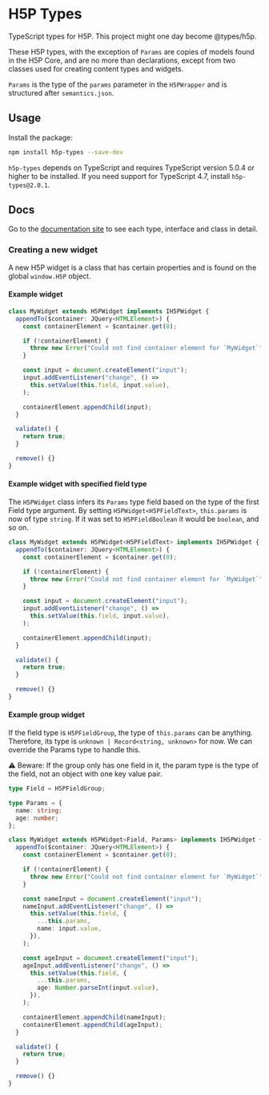 # H5P Types

TypeScript types for H5P. This project might one day become @types/h5p.

These H5P types, with the exception of `Params` are copies of models found in the H5P Core, and are no more than declarations, except from two classes used for creating content types and widgets.

`Params` is the type of the `params` parameter in the `H5PWrapper` and is structured after `semantics.json`.

## Usage

Install the package:

```bash
npm install h5p-types --save-dev
```

`h5p-types` depends on TypeScript and requires TypeScript version 5.0.4 or higher to be installed.
If you need support for TypeScript 4.7, install `h5p-types@2.0.1`.

## Docs

Go to the [documentation site](https://h5p-types-docs.vercel.app/) to see each type, interface and class in detail.

### Creating a new widget

A new H5P widget is a class that has certain properties and is found on the global `window.H5P` object.

#### Example widget

```typescript
class MyWidget extends H5PWidget implements IH5PWidget {
  appendTo($container: JQuery<HTMLElement>) {
    const containerElement = $container.get(0);

    if (!containerElement) {
      throw new Error("Could not find container element for `MyWidget`");
    }

    const input = document.createElement("input");
    input.addEventListener("change", () =>
      this.setValue(this.field, input.value),
    );

    containerElement.appendChild(input);
  }

  validate() {
    return true;
  }

  remove() {}
}
```

#### Example widget with specified field type

The `H5PWidget` class infers its `Params` type field based on the type of the first Field type argument. By setting `H5PWidget<H5PFieldText>`, `this.params` is now of type `string`. If it was set to `H5PFieldBoolean` it would be `boolean`, and so on.

```typescript
class MyWidget extends H5PWidget<H5PFieldText> implements IH5PWidget {
  appendTo($container: JQuery<HTMLElement>) {
    const containerElement = $container.get(0);

    if (!containerElement) {
      throw new Error("Could not find container element for `MyWidget`");
    }

    const input = document.createElement("input");
    input.addEventListener("change", () =>
      this.setValue(this.field, input.value),
    );

    containerElement.appendChild(input);
  }

  validate() {
    return true;
  }

  remove() {}
}
```

#### Example group widget

If the field type is `H5PFieldGroup`, the type of `this.params` can be anything. Therefore, its type is `unknown | Record<string, unknown>` for now. We can override the Params type to handle this.

⚠️ Beware: If the group only has one field in it, the param type is the type of the field, not an object with one key value pair.

```typescript
type Field = H5PFieldGroup;

type Params = {
  name: string;
  age: number;
};

class MyWidget extends H5PWidget<Field, Params> implements IH5PWidget {
  appendTo($container: JQuery<HTMLElement>) {
    const containerElement = $container.get(0);

    if (!containerElement) {
      throw new Error("Could not find container element for `MyWidget`");
    }

    const nameInput = document.createElement("input");
    nameInput.addEventListener("change", () =>
      this.setValue(this.field, {
        ...this.params,
        name: input.value,
      }),
    );

    const ageInput = document.createElement("input");
    ageInput.addEventListener("change", () =>
      this.setValue(this.field, {
        ...this.params,
        age: Number.parseInt(input.value),
      }),
    );

    containerElement.appendChild(nameInput);
    containerElement.appendChild(ageInput);
  }

  validate() {
    return true;
  }

  remove() {}
}
```

